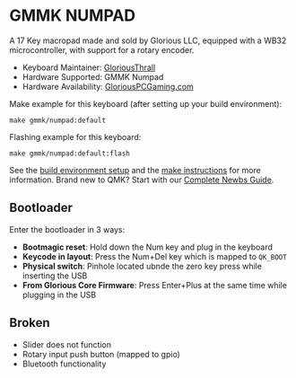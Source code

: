 # GMMK NUMPAD

A 17 Key macropad made and sold by Glorious LLC, equipped with a WB32 microcontroller, with support for a rotary encoder.

* Keyboard Maintainer: [GloriousThrall](https://github.com/GloriousThrall)
* Hardware Supported: GMMK Numpad
* Hardware Availability: [GloriousPCGaming.com](https://www.gloriousgaming.com/products/gmmk-numpad)

Make example for this keyboard (after setting up your build environment):

    make gmmk/numpad:default

Flashing example for this keyboard:

    make gmmk/numpad:default:flash

See the [build environment setup](https://docs.qmk.fm/#/getting_started_build_tools) and the [make instructions](https://docs.qmk.fm/#/getting_started_make_guide) for more information. Brand new to QMK? Start with our [Complete Newbs Guide](https://docs.qmk.fm/#/newbs).

## Bootloader

Enter the bootloader in 3 ways:

* **Bootmagic reset**: Hold down the Num key and plug in the keyboard
* **Keycode in layout**: Press the Num+Del key which is mapped to `QK_BOOT`
* **Physical switch**: Pinhole located ubnde the zero key press while inserting the USB
* **From Glorious Core Firmware**: Press Enter+Plus at the same time while plugging in the USB

## Broken

* Slider does not function
* Rotary input push button (mapped to gpio)
* Bluetooth functionality